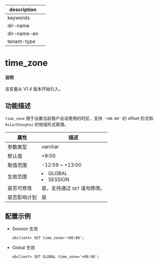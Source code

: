 |description||
|---|---|
|keywords||
|dir-name||
|dir-name-en||
|tenant-type||

# time_zone

<main id="notice" type='explain'>
  <h4>说明</h4>
  <p>该变量从 V1.4 版本开始引入。</p>
</main>

## 功能描述

`time_zone` 用于设置当前租户会话使用的时区，支持 `'+08:00'` 的 offset 形式和 `Asia/Shanghai` 的地域形式取值。

| **属性**  |**描述**       |
|---------|-----------------|
| 参数类型    | varchar                 |
| 默认值     | +8:00                   |
| 取值范围    | -12:59 \~ +13:00        |
| 生效范围    | <li> GLOBAL   <li> SESSION    |
| 是否可修改  | 是，支持通过 `SET` 语句修改。|
| 是否影响计划| 是 |

## 配置示例

* Session 生效

  ```shell
  obclient> SET time_zone='+08:00';
  ```

* Global 生效

  ```shell
  obclient> SET GLOBAL time_zone='+08:00';
  ```
